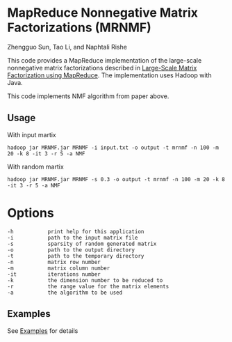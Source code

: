 # MapReduce Nonnegative Matrix Factorizations (MRNMF)
Zhengguo Sun, Tao Li, and Naphtali Rishe 

This code provides a MapReduce implementation of the large-scale nonnegative matrix factorizations described in [Large-Scale Matrix Factorization using MapReduce](http://cake.fiu.edu/Publications/Sun+al-10-LM.Large-Scale.Matrix.Factorization.using.MapReduce.ICDMW2010.published.paper.pdf). The implementation uses Hadoop with Java.

This code implements NMF algorithm from paper above.

## Usage

With input martix
```
hadoop jar MRNMF.jar MRNMF -i input.txt -o output -t mrnmf -n 100 -m 20 -k 8 -it 3 -r 5 -a NMF
```

With random martix
```
hadoop jar MRNMF.jar MRNMF -s 0.3 -o output -t mrnmf -n 100 -m 20 -k 8 -it 3 -r 5 -a NMF
```

# **Options**
    -h           print help for this application
    -i           path to the input matrix file
    -s           sparsity of random generated matrix
    -o           path to the output directory
    -t           path to the temporary directory
    -n           matrix row number
    -m           matrix column number
    -it          iterations number
    -k           the dimension number to be reduced to
    -r           the range value for the matrix elements
    -a           the algorithm to be used
    
  ## Examples
  
  See [Examples](https://github.com/Romm17/MRNMF/tree/master/examples) for details

